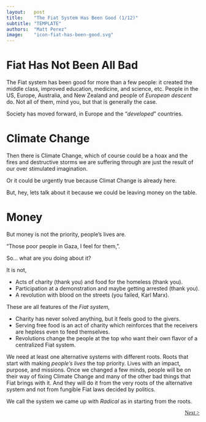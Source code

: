 ```yaml
---
layout:   post
title:    "The Fiat System Has Been Good (1/12)"
subtitle: "TEMPLATE"
authors:  "Matt Perez"
image:    "icon-fiat-has-been-good.svg"
---
```


<div style="display:none; ">
 <p>It is now time for an alternative.</p>
</div>

<h1>Fiat Has Not Been All Bad</h1>
 <p>The Fiat system has been good for more than a few people: it created the middle class, improved education, medicine, and science, etc. People in the US, Europe, Australia, and New Zealand and people of <em>European descent</em> do. Not all of them, mind you, but that is generally the case.</p>
 <p>Society has moved forward, in Europe and the &ldquo;<em>developed</em>&rdquo; countries.</p>

 <h1>Climate Change</h1>
  <p>Then there is Climate Change, <span id="_standout">which of course could be a hoax and the fires and destructive storms we are suffering through are just the result of our over stimulated imagination.</span></p>
  <p>Or it could be urgently true because Climat Change is already here.</p>
  <p id="_standout">But, hey, lets talk about it because we could be leaving money on the table.</p>

<h1>Money</h1>
 <p>But money is not the priority, people&rsquo;s lives are.</p>
   <div class="_citation" >
    <p>&ldquo;Those poor people in Gaza, I feel for them,&rdquo;.</p>
    <p>So&hellip; what are you doing about it?</p>
   </div>
 <p>It is not,</p>
  <ul>
   <li>Acts of charity (thank you) and food for the homeless (thank you).</li>
   <li>Participation at a demonstration and maybe getting arrested (thank you).</li>
   <li>A revolution with blood on the streets (you failed, Karl Marx).</li>
  </ul>
 <p>These are all features of the <em>Fiat system,</em></p>
  <ul>
   <li>Charity has never solved anything, but it feels good to the givers.</li>
   <li>Serving free food is an act of charity which reinforces that the receivers are hepless even to feed themselves.</li>
   <li>Revolutions change the people at the top who want their own flavor of a centralized Fiat system.</li>
  </ul> 
 <p>We need at least one alternative systems with different roots. Roots that start with making <em>people&rsquo;s lives</em> the top priority. Lives with an impact, purpose, and missions. Once we changed a few minds, people will be on their way of fixing Climate Change and many of the other bad things that Fiat brings with it. And they will do it from the very roots of the alternative system and not from fungible Fiat laws decided by politics.</p>
 <p>We call the system we came up with <em>Radical</em> as in starting from the roots.</p>

<div style="margin-bottom:1in; font-family: American Typewriter, serif; ">
 <span style="float:right;  ">
  <a href="https://radicalcompanies.com/2024/12/01/the-fiat-system-has-been-good">Next &gt;</a>
 </span>
</div>